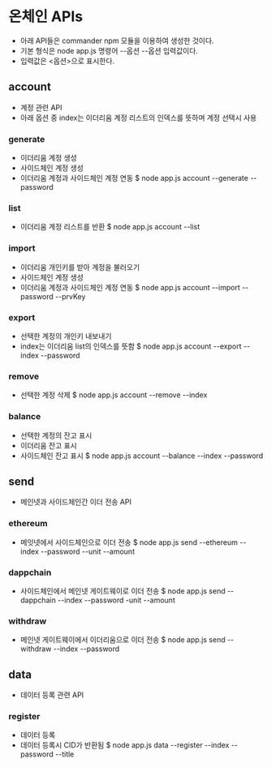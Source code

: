 # 온체인 APIs
 - 아래 API들은 commander npm 모듈을 이용하여 생성한 것이다.
 - 기본 형식은 node app.js 명령어 --옵션 --옵션 입력값이다.
 - 입력값은 <옵션>으로 표시한다.

## account
 - 계정 관련 API
 - 아래 옵션 중 index는 이더리움 계정 리스트의 인덱스를 뜻하며 계정 선택시 사용

### generate
 - 이더리움 계정 생성
 - 사이드체인 계정 생성
 - 이더리움 계정과 사이드체인 계정 연동
 $ node app.js account --generate --password <password>

### list
 - 이더리움 계정 리스트를 반환
 $ node app.js account --list

### import
 - 이더리움 개인키를 받아 계정을 불러오기
 - 사이드체인 계정 생성
 - 이더리움 계정과 사이드체인 계정 연동
 $ node app.js account --import --password <password> --prvKey <prvKey>

### export
 - 선택한 계정의 개인키 내보내기
 - index는 이더리움 list의 인덱스를 뜻함
 $ node app.js account --export --index <index> --password <password>

### remove
 - 선택한 계정 삭제
 $ node app.js account --remove --index <index>

### balance
 - 선택한 계정의 잔고 표시
 - 이더리움 잔고 표시
 - 사이드체인 잔고 표시
 $ node app.js account --balance --index <index> --password <password>

## send
 - 메인넷과 사이드체인간 이더 전송 API

### ethereum
 - 메잇넷에서 사이드체인으로 이더 전송
 $ node app.js send --ethereum --index <index> --password <password> --unit <unit> --amount <amount>

### dappchain
 - 사이드체인에서 메인넷 게이트웨이로 이더 전송
 $ node app.js send --dappchain --index <index> --password <password> -unit <unit> --amount <amount>

### withdraw
 - 메인넷 게이트웨이에서 이더리움으로 이더 전송
 $ node app.js send --withdraw --index <index> --password <password>

## data
 - 데이터 등록 관련 API

### register
 - 데이터 등록
 - 데이터 등록시 CID가 반환됨
 $ node app.js data --register --index <index> --password <password> --title <title>

### list
 - 선택한 계정이 등록한 데이터의 ID 리스트
 $ node app.js data --list --index <index> --password <password>

### details
 - 선택한 CID의 세부 정보
 $ node app.js data --details --index <index> --password <password> --cid <cid>

## contents
 - 컨텐츠 등록, 구매 등 컨텐츠 관련 API

### register
 - 컨텐츠 등록
 $ node app.js contents --register --index <index> --password <password> --title <title> --cid <cid> --fee <fee> --supply <supply>

### list
 - 선택한 계정이 등록한 컨텐츠의 ID 리스트
 $ node app.js contents --list --index <index> --password <password>

### details
 - 선택한 컨텐츠 ID의 세부 정보
 $ node app.js contents --details --index <index> --password <password> --cTokenId <cTokenId>

### buy
 - 선택한 컨텐츠 ID 구매
 $ node app.js contents --buy --index <index> --password <password> --cTokenId <cTokenId>

## token
 - 구매한 컨텐츠 토큰에 관한 API

### list
 - 구매한 컨텐츠 토큰의 ID 리스트
 $ node app.js token --list --index <index> --password <password>

### details
 - 선택한 컨텐츠 토큰 ID의 세부 정보
 $ node app.js token --details --index <index> --password <password> --uTokenId <uTokenId>
